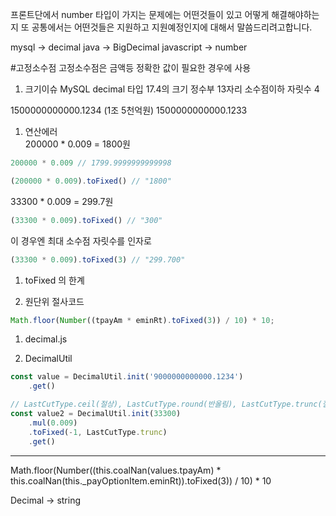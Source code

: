 
프론트단에서 number 타입이 가지는 문제에는 어떤것들이 있고 어떻게 해결해야하는지 또 공통에서는 어떤것들은 지원하고 지원예정인지에 대해서 말씀드리려고합니다.

mysql -> decimal 
java -> BigDecimal 
javascript -> number 

#고정소수점
고정소수점은 금액등 정확한 값이 필요한 경우에 사용

1. 크기이슈 
MySQL decimal 타입 17.4의 크기
정수부 13자리 
소수점이하 자릿수 4

1500000000000.1234 (1조 5천억원)
1500000000000.1233 

1. 연산에러  
200000 * 0.009 = 1800원
```javascript
200000 * 0.009 // 1799.9999999999998
```

``` javascript
(200000 * 0.009).toFixed() // "1800"
```

33300 * 0.009 = 299.7원
```javascript
(33300 * 0.009).toFixed() // "300"
```

이 경우엔 최대 소수점 자릿수를 인자로 
```javascript
(33300 * 0.009).toFixed(3) // "299.700"
```

1. toFixed 의 한계


1. 원단위 절사코드 

```javascript
Math.floor(Number((tpayAm * eminRt).toFixed(3)) / 10) * 10;
```

1. decimal.js

1. DecimalUtil

```javascript 
const value = DecimalUtil.init('9000000000000.1234')
    .get()

// LastCutType.ceil(절상), LastCutType.round(반올림), LastCutType.trunc(절사)
const value2 = DecimalUtil.init(33300)
    .mul(0.009)
    .toFixed(-1, LastCutType.trunc) 
    .get()

```
---

Math.floor(Number((this.coalNan(values.tpayAm) * this.coalNan(this._payOptionItem.eminRt)).toFixed(3)) / 10) * 10

Decimal -> string 
